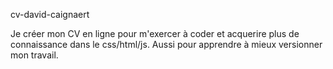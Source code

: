 cv-david-caignaert

Je créer mon CV en ligne pour m'exercer à coder et
acquerire plus de connaissance dans le css/html/js.
Aussi pour apprendre à mieux versionner mon travail.
